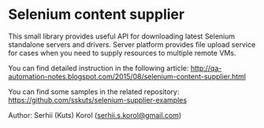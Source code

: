 Selenium content supplier
======

This small library provides useful API for downloading latest Selenium standalone servers and drivers.
Server platform provides file upload service for cases when you need to supply resources to multiple remote VMs.

You can find detailed instruction in the following article:
http://qa-automation-notes.blogspot.com/2015/08/selenium-content-supplier.html

You can find some samples in the related repository: 
https://github.com/sskuts/selenium-supplier-examples

Author: Serhii (Kuts) Korol (serhii.s.korol@gmail.com)
